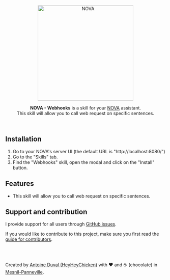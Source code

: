 <div align="center">
<img src="https://github.com/HeyHeyChicken/NOVA/blob/master/resources/github-logo.svg" alt="NOVA" width="300">

**NOVA - Webhooks** is a skill for your [NOVA](//github.com/HeyHeyChicken/NOVA) assistant.<br>
This skill will allow you to call web request on specific sentences.
</div>

<br>

## Installation

1) Go to your NOVA's server UI (the default URL is "http://localhost:8080/")
2) Go to the "Skills" tab.
3) Find the "Webhooks" skill, open the modal and click on the "Install" button.

## Features

- This skill will allow you to call web request on specific sentences.

## Support and contribution

I provide support for all users through [GitHub issues](//github.com/HeyHeyChicken/NOVA-Spotify/issues).

If you would like to contribute to this project, make sure you first read the [guide for contributors](//github.com/HeyHeyChicken/NOVA/blob/master/CONTRIBUTING.md).

<br>
<br>

Created by [Antoine Duval (HeyHeyChicken)](//antoine.cuffel.fr) with ❤ and ☕ (chocolate) in [Mesnil-Panneville](//en.wikipedia.org/wiki/Mesnil-Panneville).
